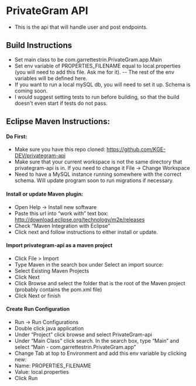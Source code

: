 # PrivateGram API
- This is the api that will handle user and post endpoints.

## Build Instructions
- Set main class to be com.garrettestrin.PrivateGram.app.Main
- Set env variable of PROPERTIES_FILENAME equal to local.properties (you will need to add this file. Ask me for it).
    -- The rest of the env variables will be defined here.
- If you want to run a local mySQL db, you will need to set it up. Schema is coming soon.
- I would suggest setting tests to run before building, so that the build doesn't even start if tests do not pass.


## Eclipse Maven Instructions:

#### Do First:
- Make sure you have this repo cloned: https://github.com/KGE-DEV/privategram-api
- Make sure that your current workspace is not the same directory that privategram-api is in. If you need to change it File -> Change Workspace
- Need to have a MySQL instance running somewhere with the correct schema. Will update program soon to run migrations if necessary.

#### Install or update Maven plugin:
- Open Help -> Install new software
- Paste this url into “work with” text box: http://download.eclipse.org/technology/m2e/releases
- Check “Maven Integration with Eclipse”
- Click next and follow instructions to either install or update.
#### Import privategram-api as a maven project
- Click File > Import
- Type Maven in the search box under Select an import source:
- Select Existing Maven Projects
- Click Next
- Click Browse and select the folder that is the root of the Maven project (probably contains the pom.xml file)
- Click Next or finish
#### Create Run Configuration
- Run -> Run Configurations
- Double click java application
- Under “Project” click browse and select PrivateGram-api
- Under “Main Class” click search. In the search box, type “Main” and select “Main - com.garrettestrin.PrivateGram.app”
- Change Tab at top to Environment and add this env variable by clicking new:
- Name: PROPERTIES_FILENAME
- Value: local.properties
- Click Run
